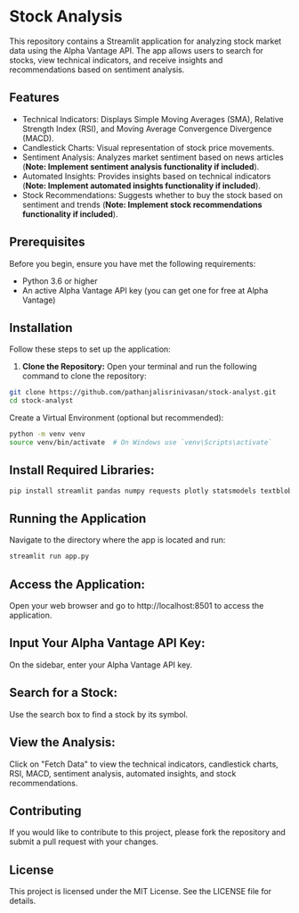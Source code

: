 # Stock Analysis

This repository contains a Streamlit application for analyzing stock market data using the Alpha Vantage API. The app allows users to search for stocks, view technical indicators, and receive insights and recommendations based on sentiment analysis.

## Features

* Technical Indicators: Displays Simple Moving Averages (SMA), Relative Strength Index (RSI), and Moving Average Convergence Divergence (MACD).
* Candlestick Charts: Visual representation of stock price movements.
* Sentiment Analysis: Analyzes market sentiment based on news articles (**Note: Implement sentiment analysis functionality if included**).
* Automated Insights: Provides insights based on technical indicators (**Note: Implement automated insights functionality if included**).
* Stock Recommendations: Suggests whether to buy the stock based on sentiment and trends (**Note: Implement stock recommendations functionality if included**).

## Prerequisites

Before you begin, ensure you have met the following requirements:

* Python 3.6 or higher
* An active Alpha Vantage API key (you can get one for free at Alpha Vantage)

## Installation

Follow these steps to set up the application:

1. **Clone the Repository:**
Open your terminal and run the following command to clone the repository:

```bash
git clone https://github.com/pathanjalisrinivasan/stock-analyst.git
cd stock-analyst
```
   
Create a Virtual Environment (optional but recommended):

```bash
python -m venv venv
source venv/bin/activate  # On Windows use `venv\Scripts\activate`
```

## Install Required Libraries:

```bash
pip install streamlit pandas numpy requests plotly statsmodels textblob
```

## Running the Application
Navigate to the directory where the app is located and run:

```bash
streamlit run app.py
```

## Access the Application:

Open your web browser and go to http://localhost:8501 to access the application.

## Input Your Alpha Vantage API Key:

On the sidebar, enter your Alpha Vantage API key.

## Search for a Stock:

Use the search box to find a stock by its symbol.

## View the Analysis:

Click on "Fetch Data" to view the technical indicators, candlestick charts, RSI, MACD, sentiment analysis, automated insights, and stock recommendations.

## Contributing

If you would like to contribute to this project, please fork the repository and submit a pull request with your changes.

## License
This project is licensed under the MIT License. See the LICENSE file for details.
